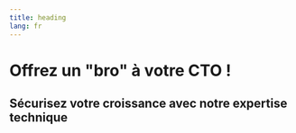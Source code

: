 ```yaml
---
title: heading
lang: fr
---
```


# Offrez un "bro" à votre CTO !

## Sécurisez votre croissance avec notre expertise technique
